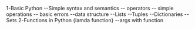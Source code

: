 1-Basic Python
  --Simple syntax and semantics
    -- operators
    -- simple operations
    -- basic errors
  --data structure
    --Lists
    --Tuples
    --Dictionaries
    --Sets
2-Functions in Python
      {lamda function}
    --args with function
